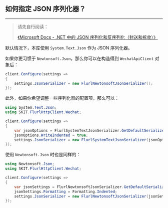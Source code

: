 ﻿## 如何指定 JSON 序列化器？

---

> 请先自行阅读：
>
> [《Microsoft Docs - .NET 中的 JSON 序列化和反序列化（封送和拆收）》](https://docs.microsoft.com/zh-cn/dotnet/standard/serialization/system-text-json-overview)

默认情况下，本库使用 `System.Text.Json` 作为 JSON 序列化器。

如果你更习惯于 `Newtonsoft.Json`，那么你可以在构造得到 `WechatApiClient` 对象后：

```csharp
client.Configure(settings =>
{
    settings.JsonSerializer = new FlurlNewtonsoftJsonSerializer();
});
```

此外，如果你希望调整一些序列化器的配置项，那么可以：

```csharp
using System.Text.Json;
using SKIT.FlurlHttpClient.Wechat;

client.Configure(settings =>
{
    var jsonOptions = FlurlSystemTextJsonSerializer.GetDefaultSerializerOptions();
    jsonOptions.WriteIndented = true;
    settings.JsonSerializer = new FlurlSystemTextJsonSerializer(jsonOptions);
});
```

使用 `Newtonsoft.Json` 时也是同样的：

```csharp
using Newtonsoft.Json;
using SKIT.FlurlHttpClient.Wechat;

client.Configure(settings =>
{
    var jsonSettings = FlurlNewtonsoftJsonSerializer.GetDefaultSerializerSettings();
    jsonSettings.Formatting = Formatting.Indented;
    settings.JsonSerializer = new FlurlNewtonsoftJsonSerializer(jsonSettings);
});
```
